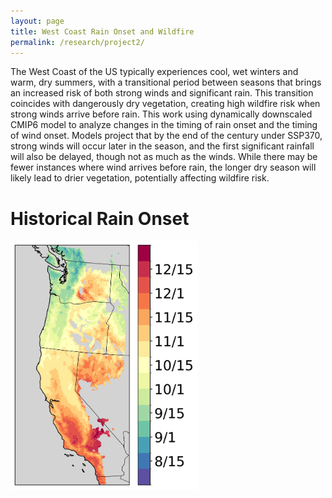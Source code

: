 ```yaml
---
layout: page
title: West Coast Rain Onset and Wildfire
permalink: /research/project2/
---
```



The West Coast of the US typically experiences cool, wet winters and warm, dry summers, with a transitional period between seasons that brings an increased risk of both strong winds and significant rain. This transition coincides with dangerously dry vegetation, creating high wildfire risk when strong winds arrive before rain. This work using dynamically downscaled CMIP6 model to analyze changes in the timing of rain onset and the timing of wind onset. Models project that by the end of the century under SSP370, strong winds will occur later in the season, and the first significant rainfall will also be delayed, though not as much as the winds. While there may be fewer instances where wind arrives before rain, the longer dry season will likely lead to drier vegetation, potentially affecting wildfire risk.

# Historical Rain Onset

<img src="/images/era5_rain_onset_triple_split_3mmWA.jpg" alt="Historical Rain Onset Average" width="300">


